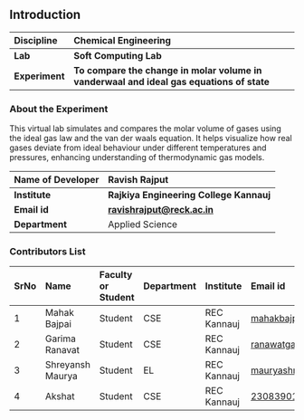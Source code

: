 ## Introduction


<b>Discipline | <b>Chemical Engineering
:--|:--|
<b> Lab | <b> Soft Computing Lab
<b> Experiment|     <b> To compare the change in molar volume in vanderwaal and ideal gas equations of state

### About the Experiment 

This virtual lab simulates and compares the molar volume of gases using the ideal gas law and the van der waals equation. It helps visualize how real gases deviate from ideal behaviour under different temperatures and pressures, enhancing understanding of thermodynamic gas models.

<b>Name of Developer | <b> Ravish Rajput
:--|:--|
<b> Institute | <b>  Rajkiya Engineering College Kannauj
<b> Email id|     <b>  ravishrajput@reck.ac.in
<b> Department |  Applied Science

### Contributors List

SrNo | Name | Faculty or Student | Department| Institute | Email id
:--|:--|:--|:--|:--|:--|
1 | Mahak Bajpai | Student | CSE | REC Kannauj | mahakbajpai77@gmail.com
2 | Garima Ranavat | Student | CSE | REC Kannauj | ranawatgarima04@gmail.com
3 | Shreyansh Maurya | Student | EL | REC Kannauj | mauryashreyansh2378@gmail.com
4 | Akshat | Student | CSE | REC Kannauj | 2308390100011@reck.ac.in

